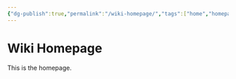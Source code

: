 ```yaml
---
{"dg-publish":true,"permalink":"/wiki-homepage/","tags":["home","homepage","Home","Homepage","gardenEntry"]}
---
```


# Wiki Homepage #
This is the homepage.